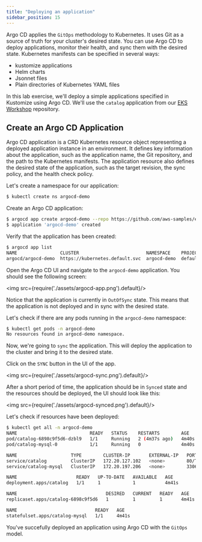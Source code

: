 ```yaml
---
title: "Deploying an application"
sidebar_position: 15
---
```


Argo CD applies the `GitOps` methodology to Kubernetes. It uses Git as a source of truth for your cluster's desired state. You can use Argo CD to deploy applications, monitor their health, and sync them with the desired state. Kubernetes manifests can be specified in several ways:
* kustomize applications
* Helm charts
* Jsonnet files
* Plain directories of Kubernetes YAML files

In this lab exercise, we'll deploy a simple applications specified in Kustomize using Argo CD. We'll use the `catalog` application from our [EKS Workshop](https://github.com/aws-samples/eks-workshop-v2) repository.

## Create an Argo CD Application

Argo CD application is a CRD Kubernetes resource object representing a deployed application instance in an environment. It defines key information about the application, such as the application name, the Git repository, and the path to the Kubernetes manifests. The application resource also defines the desired state of the application, such as the target revision, the sync policy, and the health check policy.

Let's create a namespace for our application:

```bash
$ kubectl create ns argocd-demo
```

Create an Argo CD application:

```bash
$ argocd app create argocd-demo --repo https://github.com/aws-samples/eks-workshop-v2.git --path environment/workspace/manifests/catalog --dest-server https://kubernetes.default.svc --dest-namespace argocd-demo
$ application 'argocd-demo' created
```

Verify that the application has been created:

```bash
$ argocd app list
NAME                CLUSTER                         NAMESPACE    PROJECT  STATUS     HEALTH   SYNCPOLICY  CONDITIONS  REPO                                                PATH                                     TARGET
argocd/argocd-demo  https://kubernetes.default.svc  argocd-demo  default  OutOfSync  Healthy  <none>      <none>      https://github.com/aws-samples/eks-workshop-v2.git  environment/workspace/manifests/catalog  
```

Open the Argo CD UI and navigate to the `argocd-demo` application. You should see the following screen:

<img src={require('./assets/argocd-app.png').default}/>

Notice that the application is currently in `OutOfSync` state. This means that the application is not deployed and in sync with the desired state. 

Let's check if there are any pods running in the `argocd-demo` namespace:

```bash
$ kubectl get pods -n argocd-demo
No resources found in argocd-demo namespace.
```

Now, we're going to `sync` the application. This will deploy the application to the cluster and bring it to the desired state.

Click on the `SYNC` button in the UI of the app. 

<img src={require('./assets/argocd-sync.png').default}/>

After a short period of time, the application should be in `Synced` state and the resources should be deployed, the UI should look like this:

<img src={require('./assets/argocd-synced.png').default}/>

Let's check if resources have been deployed:

```bash
$ kubectl get all -n argocd-demo
NAME                           READY   STATUS    RESTARTS        AGE
pod/catalog-6898c9f5d6-dzbl9   1/1     Running   2 (4m37s ago)   4m40s
pod/catalog-mysql-0            1/1     Running   0               4m40s

NAME                    TYPE        CLUSTER-IP       EXTERNAL-IP   PORT(S)    AGE
service/catalog         ClusterIP   172.20.127.102   <none>        80/TCP     4m40s
service/catalog-mysql   ClusterIP   172.20.197.206   <none>        3306/TCP   4m40s

NAME                      READY   UP-TO-DATE   AVAILABLE   AGE
deployment.apps/catalog   1/1     1            1           4m41s

NAME                                 DESIRED   CURRENT   READY   AGE
replicaset.apps/catalog-6898c9f5d6   1         1         1       4m41s

NAME                             READY   AGE
statefulset.apps/catalog-mysql   1/1     4m41s
```

You've succefully deployed an application using Argo CD with the `GitOps` model. 